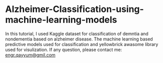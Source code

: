 # Alzheimer-Classification-using-machine-learning-models
In this tutorial, I used Kaggle dataset for classification of demntia and nondementia based on alzheimer disease.
The machine learning based predictive models used for classification and yellowbrick awasome library used for visulization.
If any question, please contact me: engr.qayyum@gmil.com

